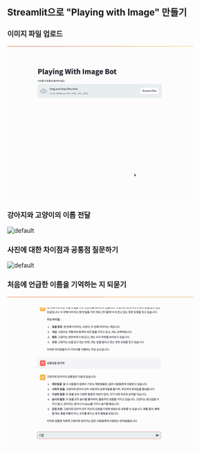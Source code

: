 ## Streamlit으로 "Playing with Image" 만들기


### 이미지 파일 업로드
![default](temp/streamlit_demo0.gif)

### 강아지와 고양이의 이름 전달
![default](temp/streamlit_demo1.gif)

### 사진에 대한 차이점과 공통점 질문하기
![default](temp/streamlit_demo2.gif)

### 처음에 언급한 이름을 기억하는 지 되묻기
![default](temp/streamlit_demo3.gif)